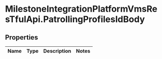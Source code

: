 # MilestoneIntegrationPlatformVmsResTfulApi.PatrollingProfilesIdBody

## Properties
Name | Type | Description | Notes
------------ | ------------- | ------------- | -------------
